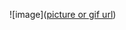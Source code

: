 ![image]([picture or gif url](https://github.com/wohccdaa/VS-code/blob/1d2ccd15e2112f97a69387d122e96635e710f4c9/img/%E5%85%83%E7%B4%A0%E4%B8%8E%E5%85%83%E7%B4%A0%E7%9A%84%E8%BE%B9%E8%B7%9D.png))

